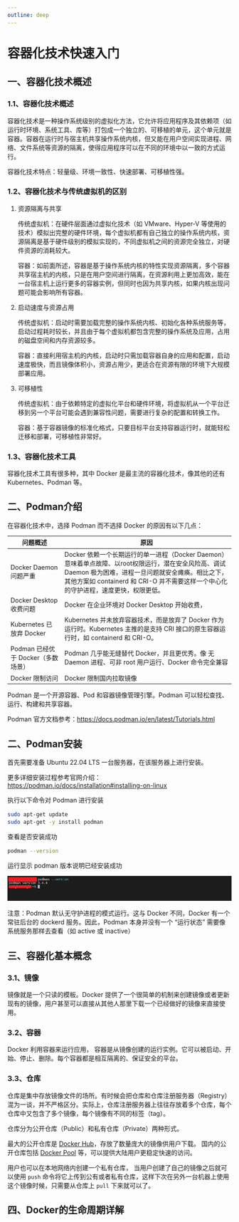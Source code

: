 ```yaml
---
outline: deep
---
```


# 容器化技术快速入门

## 一、容器化技术概述

### 1.1、容器化技术概述

容器化技术是一种操作系统级别的虚拟化方法，它允许将应用程序及其依赖项（如运行时环境、系统工具、库等）打包成一个独立的、可移植的单元，这个单元就是容器。容器在运行时与宿主机共享操作系统内核，但又能在用户空间实现进程、网络、文件系统等资源的隔离，使得应用程序可以在不同的环境中以一致的方式运行。

容器化技术特点：轻量级、环境一致性、快速部署、可移植性强。

### 1.2、容器化技术与传统虚拟机的区别

1. 资源隔离与共享

   传统虚拟机：在硬件层面通过虚拟化技术（如 VMware、Hyper-V 等使用的技术）模拟出完整的硬件环境，每个虚拟机都有自己独立的操作系统内核，资源隔离是基于硬件级别的模拟实现的，不同虚拟机之间的资源完全独立，对硬件资源的消耗较大。

   容器：如前面所述，容器是基于操作系统内核的特性实现资源隔离，多个容器共享宿主机的内核，只是在用户空间进行隔离，在资源利用上更加高效，能在一台宿主机上运行更多的容器实例，但同时也因为共享内核，如果内核出现问题可能会影响所有容器。

2. 启动速度与资源占用

   传统虚拟机：启动时需要加载完整的操作系统内核、初始化各种系统服务等，启动过程耗时较长，并且由于每个虚拟机都包含完整的操作系统及应用，占用的磁盘空间和内存资源较多。

   容器：直接利用宿主机的内核，启动时只需加载容器自身的应用和配置，启动速度极快，而且镜像体积小，资源占用少，更适合在资源有限的环境下大规模部署应用。

3. 可移植性

   传统虚拟机：由于依赖特定的虚拟化平台和硬件环境，将虚拟机从一个平台迁移到另一个平台可能会遇到兼容性问题，需要进行复杂的配置和转换工作。

   容器：基于容器镜像的标准化格式，只要目标平台支持容器运行时，就能轻松迁移和部署，可移植性非常好。

### 1.3、容器化技术工具

容器化技术工具有很多种，其中 Docker 是最主流的容器化技术，像其他的还有 Kubernetes、Podman 等。

## 二、Podman介绍

在容器化技术中，选择 Podman 而不选择 Docker 的原因有以下几点：

| 问题概述                           | 原因                                                         |
| ---------------------------------- | ------------------------------------------------------------ |
| Docker Daemon 问题严重             | Docker 依赖一个长期运行的单一进程（Docker Daemon）意味着单点故障、以root权限运行，潜在安全风险高、调试 Daemon 极为困难，进程一旦问题就安全瘫痪。相比之下，其他方案如 containerd 和 CRI-O 并不需要这样一个中心化的守护进程，速度更快，权限更低。 |
| Docker Desktop 收费问题            | Docker 在企业环境对 Docker Desktop 开始收费，                |
| Kubernetes 已放弃 Docker           | Kubernetes 并未放弃容器技术，而是放弃了 Docker 作为运行时。Kubernetes 主推的是支持 CRI 接口的原生容器运行时，如 containerd 和 CRI-O。 |
| Podman 已经优于 Docker（多数场景） | Podman 几乎能无缝替代 Docker，并且更优秀。像 无 Daemon 进程、可非 root 用户运行、Docker 命令完全兼容 |
| Docker 限制访问                    | Docker 限制国内拉取镜像                                      |

Podman 是一个开源容器、Pod 和容器镜像管理引擎。Podman 可以轻松查找、运行、构建和共享容器。

Podman 官方文档参考：https://docs.podman.io/en/latest/Tutorials.html

## 二、Podman安装

首先需要准备 Ubuntu 22.04 LTS 一台服务器，在该服务器上进行安装。

更多详细安装过程参考官网介绍：https://podman.io/docs/installation#installing-on-linux

执行以下命令对 Podman 进行安装

```bash
sudo apt-get update
sudo apt-get -y install podman
```

查看是否安装成功

```bash
podman --version
```

运行显示 podman 版本说明已经安装成功

![image-20250901132559815](images/image-20250901132559815.png)

注意：Podman 默认无守护进程的模式运行。这与 Docker 不同，Docker 有一个常驻后台的 dockerd 服务。因此，Podman 本身并没有一个 “运行状态” 需要像系统服务那样去查看（如 active 或 inactive）

## 三、容器化基本概念

### 3.1、镜像

镜像就是一个只读的模板。Docker 提供了一个很简单的机制来创建镜像或者更新现有的镜像，用户甚至可以直接从其他人那里下载一个已经做好的镜像来直接使用。 

### 3.2、容器

Docker 利用容器来运行应用， 容器是从镜像创建的运行实例。它可以被启动、开始、停止、删除。每个容器都是相互隔离的、保证安全的平台。 

### 3.3、仓库

仓库是集中存放镜像文件的场所。有时候会把仓库和仓库注册服务器（Registry）混为一谈，并不严格区分。实际上，仓库注册服务器上往往存放着多个仓库，每个仓库中又包含了多个镜像，每个镜像有不同的标签（tag）。 

仓库分为公开仓库（Public）和私有仓库（Private）两种形式。 

最大的公开仓库是 [Docker Hub](https://hub.docker.com/)，存放了数量庞大的镜像供用户下载。 国内的公开仓库包括 [Docker Pool](https://promotion.aliyun.com/ntms/act/kubernetes.html) 等，可以提供大陆用户更稳定快速的访问。 

用户也可以在本地网络内创建一个私有仓库， 当用户创建了自己的镜像之后就可以使用 `push` 命令将它上传到公有或者私有仓库，这样下次在另外一台机器上使用这个镜像时候，只需要从仓库上 `pull` 下来就可以了。 

## 四、Docker的生命周期详解

